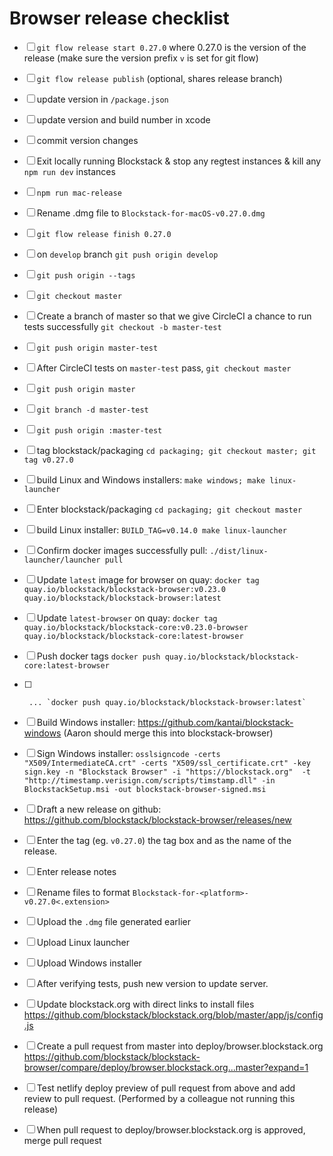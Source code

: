 # Browser release checklist

- [ ] `git flow release start 0.27.0` where 0.27.0 is the version of the release (make sure the version prefix `v` is set for git flow)
- [ ] `git flow release publish` (optional, shares release branch)
- [ ] update version in `/package.json`
- [ ] update version and build number in xcode
- [ ] commit version changes
- [ ] Exit locally running Blockstack & stop any regtest instances & kill any `npm run dev` instances
- [ ] `npm run mac-release`
- [ ] Rename .dmg file to `Blockstack-for-macOS-v0.27.0.dmg`
- [ ] `git flow release finish 0.27.0`
- [ ] on `develop` branch `git push origin develop`
- [ ] `git push origin --tags`
- [ ] `git checkout master`
- [ ] Create a branch of master so that we give CircleCI a chance to run tests successfully `git checkout -b master-test`
- [ ] `git push origin master-test`
- [ ] After CircleCI tests on `master-test` pass, `git checkout master`
- [ ] `git push origin master`
- [ ] `git branch -d master-test`
- [ ] `git push origin :master-test`

- [ ] tag blockstack/packaging `cd packaging; git checkout master; git tag v0.27.0`
- [ ] build Linux and Windows installers: `make windows; make linux-launcher`
- [ ] Enter blockstack/packaging `cd packaging; git checkout master`
- [ ] build Linux installer: `BUILD_TAG=v0.14.0 make linux-launcher`
- [ ] Confirm docker images successfully pull: `./dist/linux-launcher/launcher pull`
- [ ] Update `latest` image for browser on quay: `docker tag quay.io/blockstack/blockstack-browser:v0.23.0 quay.io/blockstack/blockstack-browser:latest`
- [ ] Update `latest-browser` on quay: `docker tag quay.io/blockstack/blockstack-core:v0.23.0-browser quay.io/blockstack/blockstack-core:latest-browser`
- [ ] Push docker tags `docker push quay.io/blockstack/blockstack-core:latest-browser`
- [ ]      ... `docker push quay.io/blockstack/blockstack-browser:latest`
- [ ] Build Windows installer: https://github.com/kantai/blockstack-windows (Aaron should merge this into blockstack-browser)
- [ ] Sign Windows installer: `osslsigncode -certs "X509/IntermediateCA.crt" -certs "X509/ssl_certificate.crt" -key sign.key -n "Blockstack Browser" -i "https://blockstack.org"  -t "http://timestamp.verisign.com/scripts/timstamp.dll" -in BlockstackSetup.msi -out blockstack-browser-signed.msi`
- [ ] Draft a new release on github: https://github.com/blockstack/blockstack-browser/releases/new
- [ ] Enter the tag (eg. `v0.27.0`) the tag box and as the name of the release.
- [ ] Enter release notes
- [ ] Rename files to format `Blockstack-for-<platform>-v0.27.0<.extension>`
- [ ] Upload the `.dmg` file generated earlier
- [ ] Upload Linux launcher
- [ ] Upload Windows installer
- [ ] After verifying tests, push new version to update server.
- [ ] Update blockstack.org with direct links to install files https://github.com/blockstack/blockstack.org/blob/master/app/js/config.js
- [ ] Create a pull request from master into deploy/browser.blockstack.org https://github.com/blockstack/blockstack-browser/compare/deploy/browser.blockstack.org...master?expand=1
- [ ] Test netlify deploy preview of pull request from above and add review to pull request. (Performed by a colleague not running this release)
- [ ] When pull request to deploy/browser.blockstack.org is approved, merge pull request
